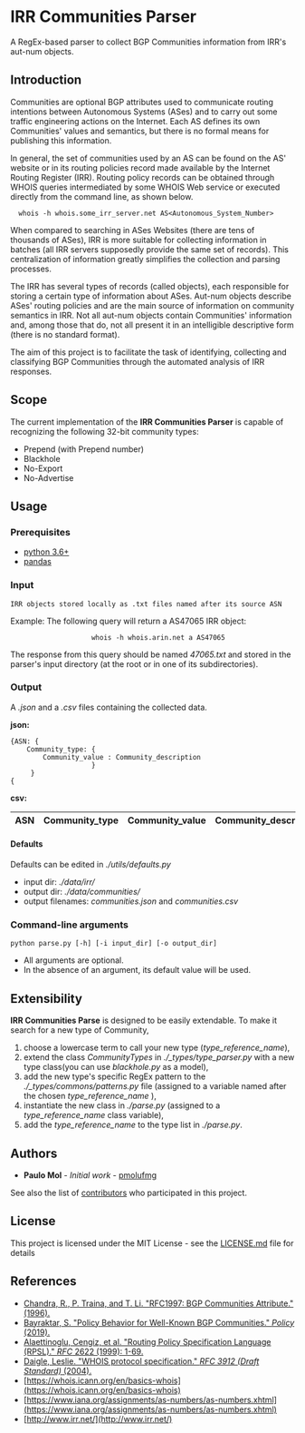 # IRR Communities Parser


A RegEx-based parser to collect BGP Communities information from IRR's aut-num objects.


##  Introduction

Communities are optional BGP attributes used to communicate routing intentions between Autonomous Systems (ASes) and to carry out some traffic engineering actions on the Internet. Each AS defines its own Communities' values ​​and semantics, but there is no formal means for publishing this information.

In general, the set of communities used by an AS can be found on the AS' website or in its routing policies record made available by the Internet Routing Register (IRR).  Routing policy records can be obtained through WHOIS queries intermediated by some WHOIS Web service or executed directly from the command line, as shown below.

	  whois -h whois.some_irr_server.net AS<Autonomous_System_Number>

When compared to searching in ASes Websites (there are tens of thousands of ASes), IRR is more suitable for collecting information in batches (all IRR servers supposedly provide the same set of records). This centralization of information greatly simplifies the collection and parsing processes.

The IRR has several types of records (called objects), each responsible for storing a certain type of information about ASes. Aut-num objects describe ASes' routing policies and are the main source of information on community semantics in IRR. Not all aut-num objects contain Communities' information and, among those that do, not all present it in an intelligible descriptive form (there is no standard format). 

The aim of this project is to facilitate the task of identifying, collecting and classifying BGP Communities through the automated analysis of IRR responses.

## Scope
The current implementation of the **IRR Communities Parser** is capable of recognizing the following 32-bit community types: 

 - Prepend (with Prepend number)
 - Blackhole
 - No-Export
 - No-Advertise

## Usage

### Prerequisites

 - [python 3.6+](https://www.python.org/downloads/])
 - [pandas](https://pandas.pydata.org/pandas-docs/stable/getting_started/install.html)

### Input

    IRR objects stored locally as .txt files named after its source ASN
  Example: 
	    The following query will return a AS47065 IRR object:
	    
					    whois -h whois.arin.net a AS47065
	     
The response from this query should be named *47065.txt* and stored in the parser's  input directory (at the root or in one of its subdirectories).

### Output
A *.json* and a *.csv* files containing the collected data.

**json:**

    {ASN: {
	    Community_type: {
		    Community_value : Community_description
						}
		 }
	{
    
**csv:**

    
|ASN|Community_type|Community_value|Community_description| 
|---|--------------|---------------|---------------------|


#### Defaults

Defaults can be edited in *./utils/defaults.py*
 - input dir: *./data/irr/*
 - output dir: *./data/communities/*
 - output filenames: *communities.json* and *communities.csv*

### Command-line arguments

    python parse.py [-h] [-i input_dir] [-o output_dir]

 - All arguments are optional.
 - In the absence of an argument, its default value will be used.



## Extensibility
**IRR Communities Parse** is designed to be easily extendable. To make it search for a new type of Community, 

 1. choose a lowercase term to call your new type (*type_reference_name*),
 2. extend the class *CommunityTypes* in *./_types/type_parser.py* with a new type class(you can use *blackhole.py* as a model),
 3. add the new type's specific RegEx pattern to the *./_types/commons/patterns.py* file  (assigned to a variable named after the chosen *type_reference_name* ),
 4.  instantiate the new class in *./parse.py*  (assigned to a *type_reference_name* class variable),  
 5. add the *type_reference_name* to the type list in *./parse.py*.



## Authors

* **Paulo Mol** - *Initial work* - [pmolufmg](https://github.com/pmolufmg)

See also the list of [contributors](https://github.com/pmolufmg/IRR_Communities_Parser/contributors) who participated in this project.

## License

This project is licensed under the MIT License - see the [LICENSE.md](LICENSE.md) file for details

## References

 - [Chandra, R., P. Traina, and T. Li. "RFC1997: BGP Communities Attribute." (1996).](https://dl.acm.org/doi/pdf/10.17487/RFC1997)
 - [Bayraktar, S. "Policy Behavior for Well-Known BGP Communities." _Policy_ (2019).](https://andrew-scott.co.uk/docs/rfc-pdf/rfc8642.txt.pdf)
 - [Alaettinoglu, Cengiz, et al. "Routing Policy Specification Language (RPSL)." _RFC_ 2622 (1999): 1-69.](https://tools.ietf.org/html/rfc2622)
 - [Daigle, Leslie. "WHOIS protocol specification." _RFC 3912 (Draft Standard)_ (2004).](https://tools.ietf.org/html/rfc3912)
 - [https://whois.icann.org/en/basics-whois](https://whois.icann.org/en/basics-whois)
 - [https://www.iana.org/assignments/as-numbers/as-numbers.xhtml](https://www.iana.org/assignments/as-numbers/as-numbers.xhtml)
 - [http://www.irr.net/](http://www.irr.net/)
